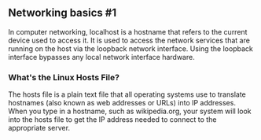 ## Networking basics #1

In computer networking, localhost is a hostname that refers to the current device used to access it. It is used to access the network services that are running on the host via the loopback network interface. Using the loopback interface bypasses any local network interface hardware.

### What's the Linux Hosts File?
The hosts file is a plain text file that all operating systems use to translate hostnames (also known as web addresses or URLs) into IP addresses. When you type in a hostname, such as wikipedia.org, your system will look into the hosts file to get the IP address needed to connect to the appropriate server.
